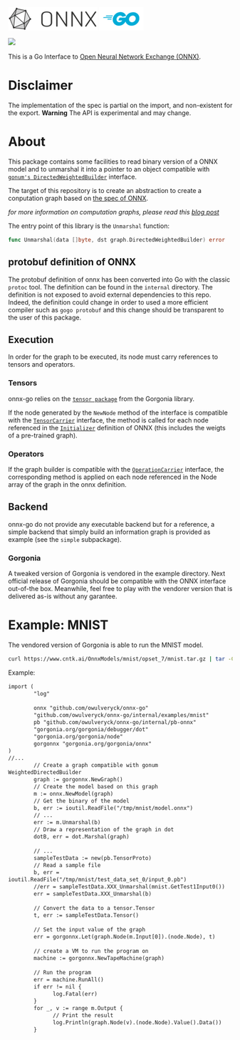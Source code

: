 ![ONNX Logo](vignettes/imgs/ONNX_logo_main.png) ![Go Logo](vignettes/imgs/Go-Logo_Blue.png)

[![](https://godoc.org/github.com/owulveryck/onnx-go?status.svg)](http://godoc.org/github.com/owulveryck/onnx-go)

This is a Go Interface to [Open Neural Network Exchange (ONNX)](https://onnx.ai/).

# Disclaimer

The implementation of the spec is partial on the import, and non-existent for the export.
**Warning** The API is experimental and may change.

# About

This package contains some facilities to read binary version of a ONNX model and to unmarshal it into a pointer to 
an object compatible with [`gonum's DirectedWeightedBuilder`](https://godoc.org/gonum.org/v1/gonum/graph#DirectedWeightedBuilder) interface.

The target of this repository is to create an abstraction to create a conputation graph based on [the spec of ONNX](https://github.com/onnx/onnx/blob/master/docs/IR.md).

_for more information on computation graphs, please read this [blog post](http://gopherdata.io/post/deeplearning_in_go_part_1/)_

The entry point of this library is the `Unmarshal` function:

```go 
func Unmarshal(data []byte, dst graph.DirectedWeightedBuilder) error
```

## protobuf definition of ONNX

The protobuf definition of onnx has been converted into Go with the classic `protoc` tool. The definition can be found in the `internal` directory.
The definition is not exposed to avoid external dependencies to this repo. Indeed, the definition could change in order to used a more efficient compiler such
as `gogo protobuf` and this change should be transparent to the user of this package.

## Execution

In order for the graph to be executed, its node must carry references to tensors and operators.

### Tensors

onnx-go relies on the [`tensor package`](https://godoc.org/gorgonia.org/tensor) from the Gorgonia library.

If the node generated by the `NewNode` method of the interface is compatible with the [`TensorCarrier`](https://godoc.org/github.com/owulveryck/onnx-go#TensorCarrier)
interface, the method is called for each node referenced in the
[`Initializer`](https://github.com/onnx/onnx/blob/master/docs/IR.md) definition of ONNX (this includes the weigts of a pre-trained graph).

### Operators

If the graph builder is compatible with the [`OperationCarrier`](https://godoc.org/github.com/owulveryck/onnx-go#OperationCarrier) interface, the corresponding method is applied on each node referenced in the Node array of the graph in the onnx definition.

## Backend

onnx-go do not provide any executable backend but for a reference, a simple backend that simply build an information graph is provided as example (see the `simple` subpackage).

### Gorgonia

A tweaked version of Gorgonia is vendored in the example directory. Next official release of Gorgonia should be compatible with the ONNX interface out-of-the box. Meanwhile, feel free to play
with the vendorer version that is delivered as-is without any garantee.

# Example: MNIST

The vendored version of Gorgonia is able to run the MNIST model.

```sh
curl https://www.cntk.ai/OnnxModels/mnist/opset_7/mnist.tar.gz | tar -C /tmp -xzvf -
```

Example:

```
import (
        "log"

        onnx "github.com/owulveryck/onnx-go"
        "github.com/owulveryck/onnx-go/internal/examples/mnist"
        pb "github.com/owulveryck/onnx-go/internal/pb-onnx"
        "gorgonia.org/gorgonia/debugger/dot"
        "gorgonia.org/gorgonia/node"
        gorgonnx "gorgonia.org/gorgonia/onnx"
)
//...
        // Create a graph compatible with gonum WeightedDirectedBuilder
        graph := gorgonnx.NewGraph()
        // Create the model based on this graph
        m := onnx.NewModel(graph)
        // Get the binary of the model
        b, err := ioutil.ReadFile("/tmp/mnist/model.onnx")
        // ...
        err := m.Unmarshal(b)
        // Draw a representation of the graph in dot
        dotB, err = dot.Marshal(graph)

        // ... 
        sampleTestData := new(pb.TensorProto)
        // Read a sample file
        b, err = ioutil.ReadFile("/tmp/mnist/test_data_set_0/input_0.pb")
        //err = sampleTestData.XXX_Unmarshal(mnist.GetTest1Input0())
        err = sampleTestData.XXX_Unmarshal(b)
        
        // Convert the data to a tensor.Tensor
        t, err := sampleTestData.Tensor()

        // Set the input value of the graph
        err = gorgonnx.Let(graph.Node(m.Input[0]).(node.Node), t)

        // create a VM to run the program on
        machine := gorgonnx.NewTapeMachine(graph)

        // Run the program
        err = machine.RunAll()
        if err != nil {
              log.Fatal(err)
        }
        for _, v := range m.Output {
              // Print the result
              log.Println(graph.Node(v).(node.Node).Value().Data())
        }
```
